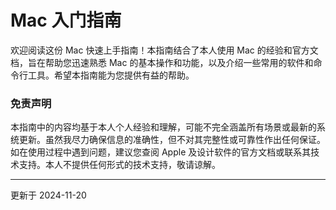 # Mac 入门指南

欢迎阅读这份 Mac 快速上手指南！本指南结合了本人使用 Mac 的经验和官方文档，旨在帮助您迅速熟悉 Mac 的基本操作和功能，以及介绍一些常用的软件和命令行工具。希望本指南能为您提供有益的帮助。

### 免责声明

本指南中的内容均基于本人个人经验和理解，可能不完全涵盖所有场景或最新的系统更新。虽然我尽力确保信息的准确性，但不对其完整性或可靠性作出任何保证。如在使用过程中遇到问题，建议您查阅 Apple 及设计软件的官方文档或联系其技术支持。本人不提供任何形式的技术支持，敬请谅解。

---

更新于 2024-11-20